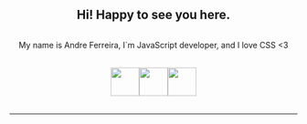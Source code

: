 <dev style="display: flex; flex-direction: column; justify-content: center; align-items: center;">
    <h2> Hi! Happy to see you here. </h1>
    <p>
        My name is Andre Ferreira, I`m JavaScript developer, and I love CSS <3 <br>
    </p>
</dev>
<br>
<dev style="display: flex; justify-content: center; align-items: center;">
    <img src="https://upload.wikimedia.org/wikipedia/commons/thumb/9/99/Unofficial_JavaScript_logo_2.svg/260px-Unofficial_JavaScript_logo_2.svg.png" width="50px">
    <img src="https://upload.wikimedia.org/wikipedia/commons/thumb/4/4c/Typescript_logo_2020.svg/300px-Typescript_logo_2020.svg.png" width="50px">
    <img src="https://wp-and-react.com/wp-content/uploads/2017/05/react-2.png" width="50px">
</dev>
<br>
<hr>